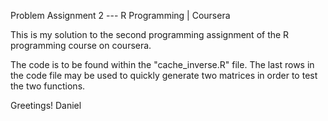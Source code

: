Problem Assignment 2 --- R Programming | Coursera

This is my solution to the second programming assignment of the R programming course on coursera.

The code is to be found within the "cache_inverse.R" file. The last rows in the code file may be used to quickly generate two matrices in order to test the two functions.

Greetings!
Daniel
